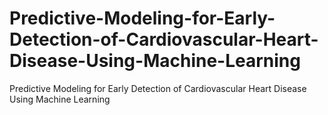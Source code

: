 # Predictive-Modeling-for-Early-Detection-of-Cardiovascular-Heart-Disease-Using-Machine-Learning
Predictive Modeling for Early Detection of Cardiovascular Heart Disease Using Machine Learning

